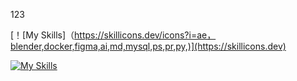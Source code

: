 
123

[！[My Skills]（https://skillicons.dev/icons?i=ae，blender,docker,figma,ai,md,mysql,ps,pr,py,)](https://skillicons.dev)

[![My Skills](https://skillicons.dev/icons?i=js,html,css,wasm)](https://skillicons.dev)
